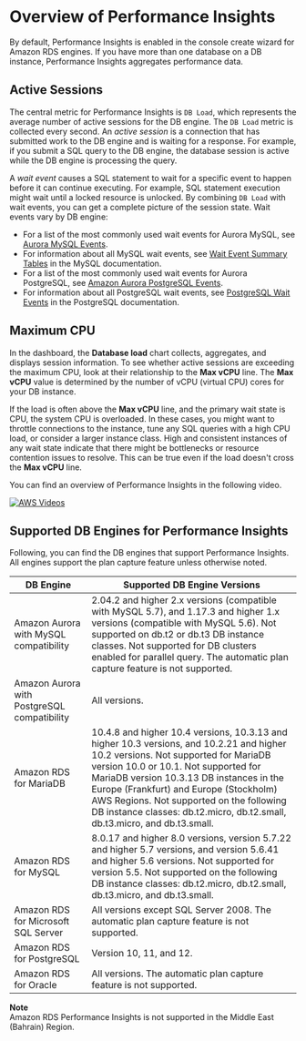 # Overview of Performance Insights<a name="USER_PerfInsights.Overview"></a>

By default, Performance Insights is enabled in the console create wizard for Amazon RDS engines\. If you have more than one database on a DB instance, Performance Insights aggregates performance data\.

## Active Sessions<a name="USER_PerfInsights.Overview.ActiveSessions"></a>

The central metric for Performance Insights is `DB Load`, which represents the average number of active sessions for the DB engine\. The `DB Load` metric is collected every second\. An *active session* is a connection that has submitted work to the DB engine and is waiting for a response\. For example, if you submit a SQL query to the DB engine, the database session is active while the DB engine is processing the query\. 

A *wait event* causes a SQL statement to wait for a specific event to happen before it can continue executing\. For example, SQL statement execution might wait until a locked resource is unlocked\. By combining `DB Load` with wait events, you can get a complete picture of the session state\. Wait events vary by DB engine: 
+ For a list of the most commonly used wait events for Aurora MySQL, see [Aurora MySQL Events](AuroraMySQL.Reference.md#AuroraMySQL.Reference.Waitevents)\.
+ For information about all MySQL wait events, see [Wait Event Summary Tables](https://dev.mysql.com/doc/refman/5.7/en/wait-summary-tables.html) in the MySQL documentation\.
+ For a list of the most commonly used wait events for Aurora PostgreSQL, see [Amazon Aurora PostgreSQL Events](AuroraPostgreSQL.Reference.md#AuroraPostgreSQL.Reference.Waitevents)\.
+ For information about all PostgreSQL wait events, see [PostgreSQL Wait Events](https://www.postgresql.org/docs/10/static/monitoring-stats.html#WAIT-EVENT-TABLE) in the PostgreSQL documentation\.

## Maximum CPU<a name="USER_PerfInsights.Overview.MaxCPU"></a>

In the dashboard, the **Database load** chart collects, aggregates, and displays session information\. To see whether active sessions are exceeding the maximum CPU, look at their relationship to the **Max vCPU** line\. The **Max vCPU** value is determined by the number of vCPU \(virtual CPU\) cores for your DB instance\. 

If the load is often above the **Max vCPU** line, and the primary wait state is CPU, the system CPU is overloaded\. In these cases, you might want to throttle connections to the instance, tune any SQL queries with a high CPU load, or consider a larger instance class\. High and consistent instances of any wait state indicate that there might be bottlenecks or resource contention issues to resolve\. This can be true even if the load doesn't cross the **Max vCPU** line\.

You can find an overview of Performance Insights in the following video\.

[![AWS Videos](http://img.youtube.com/vi/yOeWcPBT458/0.jpg)](http://www.youtube.com/watch?v=yOeWcPBT458)

## Supported DB Engines for Performance Insights<a name="USER_PerfInsights.Overview.Engines"></a>

Following, you can find the DB engines that support Performance Insights\. All engines support the plan capture feature unless otherwise noted\.


|  DB Engine  | Supported DB Engine Versions | 
| --- | --- | 
|  Amazon Aurora with MySQL compatibility  |  2\.04\.2 and higher 2\.x versions \(compatible with MySQL 5\.7\), and 1\.17\.3 and higher 1\.x versions \(compatible with MySQL 5\.6\)\. Not supported on db\.t2 or db\.t3 DB instance classes\. Not supported for DB clusters enabled for parallel query\. The automatic plan capture feature is not supported\.  | 
|  Amazon Aurora with PostgreSQL compatibility  |  All versions\.  | 
|  Amazon RDS for MariaDB  |  10\.4\.8 and higher 10\.4 versions, 10\.3\.13 and higher 10\.3 versions, and 10\.2\.21 and higher 10\.2 versions\. Not supported for MariaDB version 10\.0 or 10\.1\. Not supported for MariaDB version 10\.3\.13 DB instances in the Europe \(Frankfurt\) and Europe \(Stockholm\) AWS Regions\. Not supported on the following DB instance classes: db\.t2\.micro, db\.t2\.small, db\.t3\.micro, and db\.t3\.small\.  | 
|  Amazon RDS for MySQL  |  8\.0\.17 and higher 8\.0 versions, version 5\.7\.22 and higher 5\.7 versions, and version 5\.6\.41 and higher 5\.6 versions\. Not supported for version 5\.5\. Not supported on the following DB instance classes: db\.t2\.micro, db\.t2\.small, db\.t3\.micro, and db\.t3\.small\.  | 
|  Amazon RDS for Microsoft SQL Server  |  All versions except SQL Server 2008\. The automatic plan capture feature is not supported\.  | 
|  Amazon RDS for PostgreSQL  |  Version 10, 11, and 12\.  | 
|  Amazon RDS for Oracle  |  All versions\. The automatic plan capture feature is not supported\.  | 

**Note**  
Amazon RDS Performance Insights is not supported in the Middle East \(Bahrain\) Region\.